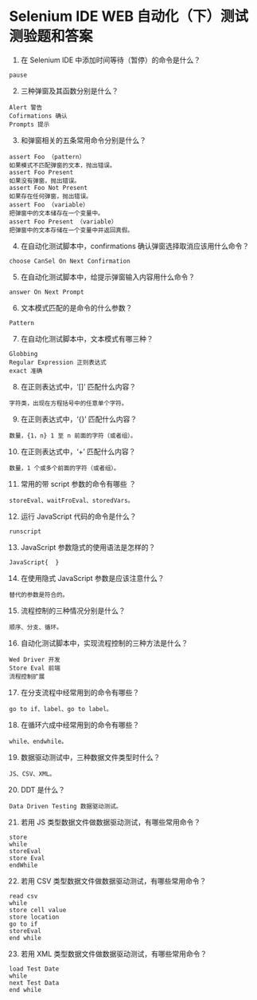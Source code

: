 # Selenium IDE WEB 自动化（下）测试测验题和答案

1. 在 Selenium IDE 中添加时间等待（暂停）的命令是什么？   
```
pause
```
2. 三种弹窗及其函数分别是什么？   
```
Alert 警告
Cofirmations 确认
Prompts 提示
```
3. 和弹窗相关的五条常用命令分别是什么？   
```
assert Foo （pattern）
如果模式不匹配弹窗的文本，抛出错误。
assert Foo Present
如果没有弹窗，抛出错误。
assert Foo Not Present
如果存在任何弹窗，抛出错误。
assert Foo （variable）
把弹窗中的文本储存在一个变量中。
assert Foo Present （variable）
把弹窗中的文本存储在一个变量中并返回真假。
```
4. 在自动化测试脚本中，confirmations 
确认弹窗选择取消应该用什么命令？   
```
choose CanSel On Next Confirmation
```
5. 在自动化测试脚本中，给提示弹窗输入内容用什么命令？   
```
answer On Next Prompt
```
6. 文本模式匹配的是命令的什么参数？   
```
Pattern
```
7. 在自动化测试脚本中，文本模式有哪三种？   
```
Globbing
Regular Expression 正则表达式
exact 准确
```
8. 在正则表达式中，‘[]’ 匹配什么内容？   
```
字符类，出现在方程括号中的任意单个字符。
```
9. 在正则表达式中，‘{}’ 匹配什么内容？   
```
数量，{1，n} 1 至 n 前面的字符（或者组）。
```
10. 在正则表达式中，‘+’ 匹配什么内容？   
```
数量，1 个或多个前面的字符（或者组）。
```
11. 常用的带 script 参数的命令有哪些 ？   
```
storeEval、waitFroEval、storedVars。
```
12. 运行 JavaScript 代码的命令是什么？   
```
runscript
```
13. JavaScript 参数隐式的使用语法是怎样的？   
```
JavaScript{  }
```
14. 在使用隐式 JavaScript 参数是应该注意什么？   
```
替代的参数是符合的。
```
15. 流程控制的三种情况分别是什么？   
```
顺序、分支、循环。
```
16. 自动化测试脚本中，实现流程控制的三种方法是什么？   
```
Wed Driver 开发
Store Eval 前端
流程控制扩展
```
17. 在分支流程中经常用到的命令有哪些？   
```
go to if、label、go to label。
```
18. 在循环六成中经常用到的命令有哪些？   
```
while、endwhile。
```
19. 数据驱动测试中，三种数据文件类型时什么？   
```
JS、CSV、XML。
```
20. DDT 是什么？   
```
Data Driven Testing 数据驱动测试。
```
21. 若用 JS 类型数据文件做数据驱动测试，有哪些常用命令？   
```
store
while
storeEval
store Eval
endWhile
```
22. 若用 CSV 类型数据文件做数据驱动测试，有哪些常用命令？   
```
read csv
while
store cell value
store location
go to if
storeEval
end while
```
23. 若用 XML 类型数据文件做数据驱动测试，有哪些常用命令？   
```
load Test Date
while
next Test Data
end while
```
